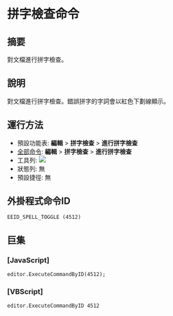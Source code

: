 # 拼字檢查命令

## 摘要

對文檔進行拼字檢查。

## 說明

對文檔進行拼字檢查。錯誤拼字的字詞會以紅色下劃線顯示。

## 運行方法

- 預設功能表: **編輯** \> **拼字檢查** \> **進行拼字檢查**
- [全部命令](../tools/all_commands): **編輯** \> **拼字檢查** \> **進行拼字檢查**
- 工具列:
![](../../images/spelling24x16..png)
- 狀態列: 無
- 預設捷徑: 無

## 外掛程式命令ID

```
EEID_SPELL_TOGGLE (4512)
```

## 巨集

### \[JavaScript\]

```
editor.ExecuteCommandByID(4512);
```

### \[VBScript\]

```
editor.ExecuteCommandByID 4512
```
